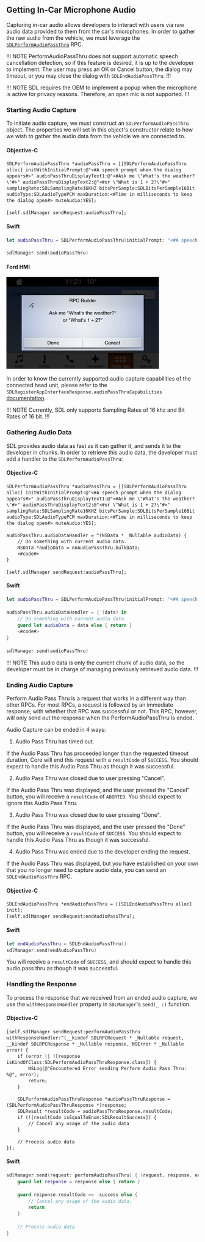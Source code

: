 ## Getting In-Car Microphone Audio

Capturing in-car audio allows developers to interact with users via raw audio data provided to them from the car's microphones. In order to gather the raw audio from the vehicle, we must leverage the [`SDLPerformAudioPassThru`](https://smartdevicelink.com/en/docs/iOS/master/Classes/SDLPerformAudioPassThru/) RPC.

!!! NOTE
PerformAudioPassThru does not support automatic speech cancellation detection, so if this feature is desired, it is up to the developer to implement. The user may press an OK or Cancel button, the dialog may timeout, or you may close the dialog with `SDLEndAudioPassThru`.
!!!

!!! NOTE
SDL requires the OEM to implement a popup when the microphone is active for privacy reasons. Therefore, an open mic is not supported.
!!!

### Starting Audio Capture
To initiate audio capture, we must construct an `SDLPerformAudioPassThru` object. The properties we will set in this object's constructor relate to how we wish to gather the audio data from the vehicle we are connected to.

#### Objective-C
```objc
SDLPerformAudioPassThru *audioPassThru = [[SDLPerformAudioPassThru alloc] initWithInitialPrompt:@"<#A speech prompt when the dialog appears#>" audioPassThruDisplayText1:@"<#Ask me \"What's the weather?\"#>" audioPassThruDisplayText2:@"<#or \"What is 1 + 2?\"#>" samplingRate:SDLSamplingRate16KHZ bitsPerSample:SDLBitsPerSample16Bit audioType:SDLAudioTypePCM maxDuration:<#Time in milliseconds to keep the dialog open#> muteAudio:YES];

[self.sdlManager sendRequest:audioPassThru];
```

#### Swift
```swift
let audioPassThru = SDLPerformAudioPassThru(initialPrompt: "<#A speech prompt when the dialog appears#>", audioPassThruDisplayText1: "<#Ask me \"What's the weather?\"#>", audioPassThruDisplayText2: "<#or \"What is 1 + 2?\"#>", samplingRate: .rate16KHZ, bitsPerSample: .sample16Bit, audioType: .PCM, maxDuration: <#Time in milliseconds to keep the dialog open#>, muteAudio: true)

sdlManager.send(audioPassThru) 
```

#### Ford HMI
![Ford Audio Pass Thru](assets/Ford_AudioPassThruPrompt.png)

In order to know the currently supported audio capture capabilities of the connected head unit, please refer to the `SDLRegisterAppInterfaceResponse.audioPassThruCapabilities` [documentation](https://smartdevicelink.com/en/docs/iOS/master/Classes/SDLRegisterAppInterfaceResponse/).

!!! NOTE
Currently, SDL only supports Sampling Rates of 16 khz and Bit Rates of 16 bit.
!!!

### Gathering Audio Data
SDL provides audio data as fast as it can gather it, and sends it to the developer in chunks. In order to retrieve this audio data, the developer must add a handler to the `SDLPerformAudioPassThru`:

#### Objective-C
```objc
SDLPerformAudioPassThru *audioPassThru = [[SDLPerformAudioPassThru alloc] initWithInitialPrompt:@"<#A speech prompt when the dialog appears#>" audioPassThruDisplayText1:@"<#Ask me \"What's the weather?\"#>" audioPassThruDisplayText2:@"<#or \"What is 1 + 2?\"#>" samplingRate:SDLSamplingRate16KHZ bitsPerSample:SDLBitsPerSample16Bit audioType:SDLAudioTypePCM maxDuration:<#Time in milliseconds to keep the dialog open#> muteAudio:YES];

audioPassThru.audioDataHandler = ^(NSData * _Nullable audioData) {
    // Do something with current audio data.
    NSData *audioData = onAudioPassThru.bulkData;
    <#code#>
}

[self.sdlManager sendRequest:audioPassThru];
```

#### Swift
```swift
let audioPassThru = SDLPerformAudioPassThru(initialPrompt: "<#A speech prompt when the dialog appears#>", audioPassThruDisplayText1: "<#Ask me \"What's the weather?\"#>", audioPassThruDisplayText2: "<#or \"What is 1 + 2?\"#>", samplingRate: .rate16KHZ, bitsPerSample: .sample16Bit, audioType: .PCM, maxDuration: <#Time in milliseconds to keep the dialog open#>, muteAudio: true)

audioPassThru.audioDataHandler = { (data) in
    // Do something with current audio data.
    guard let audioData = data else { return }
    <#code#>
}

sdlManager.send(audioPassThru) 
```


!!! NOTE
This audio data is only the current chunk of audio data, so the developer must be in charge of managing previously retrieved audio data.
!!!


### Ending Audio Capture
Perform Audio Pass Thru is a request that works in a different way than other RPCs. For most RPCs, a request is followed by an immediate response, with whether that RPC was successful or not. This RPC, however, will only send out the response when the PerformAudioPassThru is ended.

Audio Capture can be ended in 4 ways:

1. Audio Pass Thru has timed out.

If the Audio Pass Thru has proceeded longer than the requested timeout duration, Core will end this request with a `resultCode` of `SUCCESS`. You should expect to handle this Audio Pass Thru as though it was successful.

2. Audio Pass Thru was closed due to user pressing "Cancel".

If the Audio Pass Thru was displayed, and the user pressed the "Cancel" button, you will receive a `resultCode` of `ABORTED`. You should expect to ignore this Audio Pass Thru.

3. Audio Pass Thru was closed due to user pressing "Done".

If the Audio Pass Thru was displayed, and the user pressed the "Done" button, you will receive a `resultCode` of `SUCCESS`. You should expect to handle this Audio Pass Thru as though it was successful.

4. Audio Pass Thru was ended due to the developer ending the request.

If the Audio Pass Thru was displayed, but you have established on your own that you no longer need to capture audio data, you can send an `SDLEndAudioPassThru` RPC.

#### Objective-C
```objc
SDLEndAudioPassThru *endAudioPassThru = [[SDLEndAudioPassThru alloc] init];
[self.sdlManager sendRequest:endAudioPassThru];
```

#### Swift
```swift
let endAudioPassThru = SDLEndAudioPassThru()
sdlManager.send(endAudioPassThru)
```

You will receive a `resultCode` of `SUCCESS`, and should expect to handle this audio pass thru as though it was successful.

### Handling the Response
To process the response that we received from an ended audio capture, we use the `withResponseHandler` property in `SDLManager`'s `send(_ :)` function.

#### Objective-C
```objc
[self.sdlManager sendRequest:performAudioPassThru withResponseHandler:^(__kindof SDLRPCRequest * _Nullable request, __kindof SDLRPCResponse * _Nullable response, NSError * _Nullable error) {
    if (error || ![response isKindOfClass:SDLPerformAudioPassThruResponse.class]) {
        NSLog(@"Encountered Error sending Perform Audio Pass Thru: %@", error);
        return;
    }
    
    SDLPerformAudioPassThruResponse *audioPassThruResponse = (SDLPerformAudioPassThruResponse *)response;
    SDLResult *resultCode = audioPassThruResponse.resultCode;
    if (![resultCode isEqualToEnum:SDLResultSuccess]) {
        // Cancel any usage of the audio data
    }
    
    // Process audio data
}];
```

#### Swift
```swift
sdlManager.send(request: performAudioPassThru) { (request, response, error) in
    guard let response = response else { return }

    guard response.resultCode == .success else {
        // Cancel any usage of the audio data.
        return
    }
    
    // Process audio data
}
```